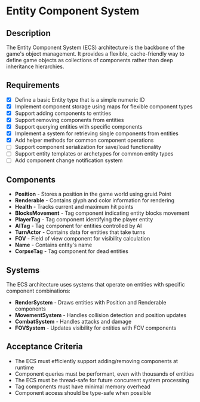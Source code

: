 # Entity Component System

## Description

The Entity Component System (ECS) architecture is the backbone of the game's object management. It provides a flexible, cache-friendly way to define game objects as collections of components rather than deep inheritance hierarchies.

## Requirements

- [x] Define a basic Entity type that is a simple numeric ID
- [x] Implement component storage using maps for flexible component types
- [x] Support adding components to entities
- [x] Support removing components from entities
- [x] Support querying entities with specific components
- [x] Implement a system for retrieving single components from entities
- [x] Add helper methods for common component operations
- [ ] Support component serialization for save/load functionality
- [ ] Support entity templates or archetypes for common entity types
- [ ] Add component change notification system

## Components

- **Position** - Stores a position in the game world using gruid.Point
- **Renderable** - Contains glyph and color information for rendering
- **Health** - Tracks current and maximum hit points
- **BlocksMovement** - Tag component indicating entity blocks movement
- **PlayerTag** - Tag component identifying the player entity
- **AITag** - Tag component for entities controlled by AI
- **TurnActor** - Contains data for entities that take turns
- **FOV** - Field of view component for visibility calculation
- **Name** - Contains entity's name
- **CorpseTag** - Tag component for dead entities

## Systems

The ECS architecture uses systems that operate on entities with specific component combinations:

- **RenderSystem** - Draws entities with Position and Renderable components
- **MovementSystem** - Handles collision detection and position updates
- **CombatSystem** - Handles attacks and damage
- **FOVSystem** - Updates visibility for entities with FOV components

## Acceptance Criteria

- The ECS must efficiently support adding/removing components at runtime
- Component queries must be performant, even with thousands of entities
- The ECS must be thread-safe for future concurrent system processing
- Tag components must have minimal memory overhead
- Component access should be type-safe when possible
